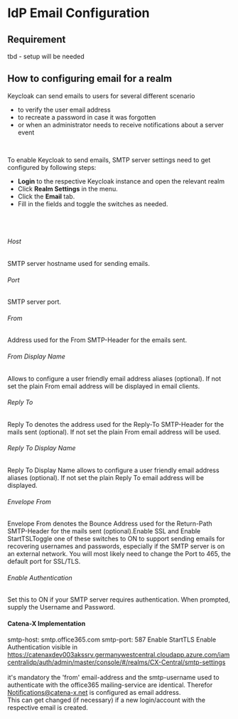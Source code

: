 # IdP Email Configuration

## Requirement
tbd - setup will be needed


## How to configuring email for a realm
Keycloak can send emails to users for several different scenario

* to verify the user email address
* to recreate a password in case it was forgotten
* or when an administrator needs to receive notifications about a server event
<br>

To enable Keycloak to send emails, SMTP server settings need to get configured by following steps:
* <strong>Login</strong> to the respective Keycloak instance and open the relevant realm
* Click <strong>Realm Settings</strong> in the menu.
* Click the <strong>Email</strong> tab.
* Fill in the fields and toggle the switches as needed.
<br>
<br>

###### Host
SMTP server hostname used for sending emails.
<br>

###### Port
SMTP server port.
<br>

###### From
Address used for the From SMTP-Header for the emails sent.
<br>

###### From Display Name
Allows to configure a user friendly email address aliases (optional). If not set the plain From email address will be displayed in email clients.
<br>

###### Reply To
Reply To denotes the address used for the Reply-To SMTP-Header for the mails sent (optional). If not set the plain From email address will be used.
<br>

###### Reply To Display Name
Reply To Display Name allows to configure a user friendly email address aliases (optional). If not set the plain Reply To email address will be displayed.
<br>

###### Envelope From
Envelope From denotes the Bounce Address used for the Return-Path SMTP-Header for the mails sent (optional).Enable SSL and Enable StartTSLToggle one of these switches to ON to support sending emails for recovering usernames and passwords, especially if the SMTP server is on an external network. You will most likely need to change the Port to 465, the default port for SSL/TLS.
<br>

###### Enable Authentication
Set this to ON if your SMTP server requires authentication. When prompted, supply the Username and Password.
<br>


#### Catena-X Implementation

smtp-host: smtp.office365.com
smtp-port: 587
Enable StartTLS
Enable Authentication
visible in https://catenaxdev003akssrv.germanywestcentral.cloudapp.azure.com/iamcentralidp/auth/admin/master/console/#/realms/CX-Central/smtp-settings
<br>
<br>
it's mandatory the 'from' email-address and the smtp-username used to authenticate with the office365 mailing-service are identical. Therefor Notifications@catena-x.net is configured as email address.  
This can get changed (if necessary) if a new login/account with the respective email is created.
